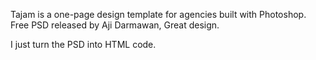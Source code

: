 Tajam is a one-page design template for agencies built with Photoshop. Free PSD released by Aji Darmawan, Great design.

I just turn the PSD into HTML code.
